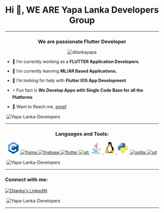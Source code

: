 <h1 align="center">Hi 👋, WE ARE Yapa Lanka Developers Group </h1>

---

<h3 align="center">We are passionate Flutter Developer</h3>
<p align="center"><img src="https://github-profile-trophy.vercel.app/?username=Yapa-Lanka-Developers&theme=buddhism&column=4&margin-w=15&margin-h=15" alt="dilankayapa" /></a> </p>

- 🔭 I’m currently working as a **FLUTTER Application Developers**. 

- 🌱 I’m currently learning **ML/AR Based Applications.**

- 🤝 I’m looking for help with **Flutter IOS App Development**

- ⚡ Fun fact is **We Develop Apps with Single Code Base for all the Platforms**

- 💼 Want to Reach me, *[email](mailto:devdilanka@gmail.com)*

<p>&nbsp;<img align="center" src="https://github-readme-stats.vercel.app/api?username=Yapa-Lanka-Developers&count_private=true&show_icons=true&locale=en&theme=synthwave" alt="Yapa-Lanka-Developers" /></p>

---

<h3 align="center">Languages and Tools:</h3>
<p align="center"> <a href="https://www.cprogramming.com/" target="_blank"> <img src="https://raw.githubusercontent.com/devicons/devicon/master/icons/c/c-original.svg" alt="c" width="40" height="40"/> </a> <a href="https://www.figma.com/" target="_blank"> <img src="https://www.vectorlogo.zone/logos/figma/figma-icon.svg" alt="figma" width="40" height="40"/> </a> <a href="https://firebase.google.com/" target="_blank"> <img src="https://www.vectorlogo.zone/logos/firebase/firebase-icon.svg" alt="firebase" width="40" height="40"/> </a> <a href="https://flutter.dev" target="_blank"> <img src="https://www.vectorlogo.zone/logos/flutterio/flutterio-icon.svg" alt="flutter" width="40" height="40"/> </a> <a href="https://git-scm.com/" target="_blank"> <img src="https://www.vectorlogo.zone/logos/git-scm/git-scm-icon.svg" alt="git" width="40" height="40"/> </a> <a href="https://www.java.com" target="_blank"> <img src="https://raw.githubusercontent.com/devicons/devicon/master/icons/java/java-original.svg" alt="java" width="40" height="40"/> </a> <a href="https://www.linux.org/" target="_blank"> <img src="https://raw.githubusercontent.com/devicons/devicon/master/icons/linux/linux-original.svg" alt="linux" width="40" height="40"/> </a> <a href="https://www.python.org" target="_blank"> <img src="https://raw.githubusercontent.com/devicons/devicon/master/icons/python/python-original.svg" alt="python" width="40" height="40"/> </a> <a href="https://www.sqlite.org/" target="_blank"> <img src="https://www.vectorlogo.zone/logos/sqlite/sqlite-icon.svg" alt="sqlite" width="40" height="40"/> </a> <a href="https://www.adobe.com/products/xd.html" target="_blank"> <img src="https://cdn.worldvectorlogo.com/logos/adobe-xd.svg" alt="xd" width="40" height="40"/> </a> </p>


<p>&nbsp;<img align="center" src="https://activity-graph.herokuapp.com/graph?username=Yapa-Lanka-Developers&theme=synthwave" alt="Yapa-Lanka-Developers" /</p>

---
<h3 align="left">Connect with me:</h3>
<p><a href="https://www.linkedin.com/in/dilanka-yapa"><img align="center" alt="Dilanka's LinkedIN" width="22px" src="https://raw.githubusercontent.com/peterthehan/peterthehan/master/assets/linkedin.svg" /></a>
</p>


<p>&nbsp;<img align="center" src="https://github-readme-streak-stats.herokuapp.com/?user=Yapa-Lanka-Developers&theme=radical" alt="Yapa-Lanka-Developers"/></p>

---
